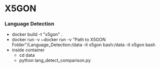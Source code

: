 # X5GON

### Language Detection

- docker build -t "x5gon" .
- docker run -v ~docker run -v "Path to X5GON Folder"/Language_Detection:/data -it  x5gon bash:/data -it  x5gon bash
- inside container 
    - cd data 
    - python lang_detect_comparison.py
  

